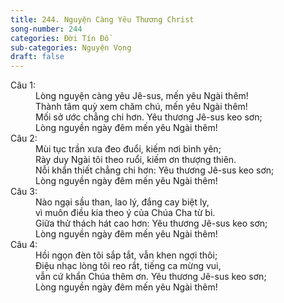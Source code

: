 ```yaml
---
title: 244. Nguyện Càng Yêu Thương Christ
song-number: 244
categories: Đời Tín Đồ
sub-categories: Nguyện Vọng
draft: false
---
```

<dl><dt>Câu 1:</dt><dd data-verse="1">Lòng nguyện càng yêu Jê-sus, mến yêu Ngài thêm! <br/>Thành tâm quỳ xem chăm chú, mến yêu Ngài thêm! <br/>Mối sở ước chẳng chi hơn. Yêu thương Jê-sus keo sơn; <br/>Lòng nguyền ngày đêm mến yêu Ngài thêm! </dd><dt>Câu 2:</dt><dd data-verse="2">Mùi tục trần xưa đeo đuổi, kiếm nơi bình yên; <br/>Rày duy Ngài tôi theo ruổi, kiếm ơn thượng thiên. <br/>Nỗi khẩn thiết chẳng chi hơn: Yêu thương Jê-sus keo sơn; <br/>Lòng nguyền ngày đêm mến yêu Ngài thêm! </dd><dt>Câu 3:</dt><dd data-verse="3">Nào ngại sầu than, lao lý, đắng cay biệt ly, <br/>vì muôn điều kia theo ý của Chúa Cha từ bi. <br/>Giữa thử thách hát cao hơn: Yêu thương Jê-sus keo sơn; <br/>Lòng nguyền ngày đêm mến yêu Ngài thêm! </dd><dt>Câu 4:</dt><dd data-verse="3">Hồi ngọn đèn tôi sắp tắt, vẫn khen ngợi thôi; <br/>Điệu nhạc lòng tôi reo rắt, tiếng ca mừng vui, <br/>vẫn cứ khẩn Chúa thêm ơn. Yêu thương Jê-sus keo sơn; <br/>Lòng nguyền ngày đêm mến yêu Ngài thêm! </dd></dl>